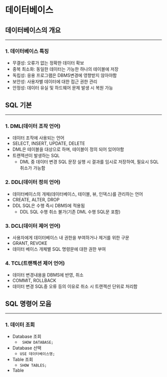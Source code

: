 # 데이터베이스 

## 데이터베이스의 개요
---
### 1. 데이터베이스 특징
- 무결성: 오류가 없는 정확한 데이터 확보
- 중복 최소화: 동일한 데이터는 가능한 하나의 테이블에 저장
- 독립성: 응용 프로그램은 DBMS변경에 영향받지 않아야함
- 보안성: 사용자별 데이터에 대한 접근 권한 관리
- 안정성: 데이터 유실 및 하드웨어 문제 발생 시 복원 가능

## SQL 기본
---
### 1. DML(데이터 조작 언어)
- 데이터 조작에 사용되는 언어
- SELECT, INSERT, UPDATE, DELETE
- DML은 테이블을 대상으로 하며, 테이블이 정의 되어 있어야함
- 트랜젝션이 발생하는 SQL
  - DML 중 데이터 변경 SQL 문장 실행 시 결과를 임시로 저장하여, 필요시 SQL 취소가 가능함

### 2. DDL(데이터 정의 언어)
- 데이터베이스의 개체(데이터베이스, 테이블, 뷰, 인덱스)를 관리하는 언어
- CREATE, ALTER, DROP
- DDL SQL은 수행 즉시 DBMS에 적용됨
  - DDL SQL 수행 취소 불가(기존 DML 수행 SQL문 포함)

### 3. DCL(데이터 제어 언어)
- 사용자에게 데이터베이스 내 권한을 부여하거나 제거를 위한 구문
- GRANT, REVOKE
- 데이터 베이스 개체별 SQL 명령문에 대한 권한 부여

### 4. TCL(트랜젝션 제어 언어)
- 데이터 변경내용을 DBMS에 반영, 취소
- COMMIT, ROLLBACK
- 데이터 변경 SQL중 오류 등의 이유로 취소 시 트랜젝션 단위로 처리함

## SQL 명령어 모음
---
### 1. 데이터 조회 
- Database 조회
  - ``` SHOW DATABASE;```
- Database 선택
  - ```USE 데이터베이스명;```
- Table 조회
  - ```SHOW TABLES;```
- Table 